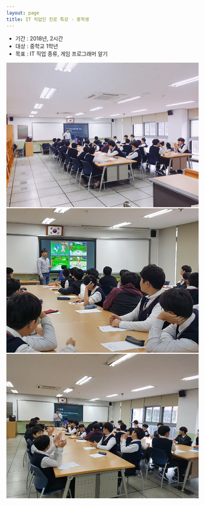 ```yaml
---
layout: page
title: IT 직업인 진로 특강 - 중학생
---
```


* 기간 : 2018년, 2시간  
* 대상 : 중학교 1학년
* 목표 : IT 직업 종류, 게임 프로그래머 알기

![image](/assets/images/lectures/job/IMG_2634.jpg)
![image](/assets/images/lectures/job/IMG_2635.jpg)
![image](/assets/images/lectures/job/IMG_2636.jpg)